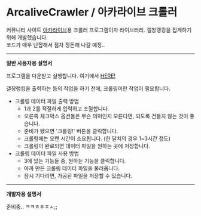 # ArcaliveCrawler / 아카라이브 크롤러

[](preview.PNG)
커뮤니티 사이트 [아카라이브](https://arca.live)용 크롤러 프로그램이자 라이브러리. 갤창랭킹을 집계하기 위해 개발했습니다.\
코드가 매우 난잡해서 점차 정돈해 나갈 예정..

***

**일반 사용자용 설명서**

프로그램을 다운받고 실행합니다. 여기에서 [HERE!](https://github.com/tjgus1668/ArcaliveCrawler/releases/tag/1.0)

갤창랭킹을 출력하는 등의 작업을 하기 전에, 크롤링이란 작업이 필요합니다.
* 크롤링 데이터 파일 출력 방법
  * 1과 2를 적절하게 입력하고 조절합니다.
  * 오른쪽 체크박스 옵션들은 무슨 의미인지 모른다면, 되도록 건들지 않는 것이 좋습니다.
  * 준비가 됐으면 '크롤링!' 버튼을 클릭합니다.
  * 크롤링에는 오랜 시간이 소요됩니다. (한 달치의 경우 1~3시간 정도)
  * 크롤링이 완료되면 데이터 파일을 원하는 곳에 저장합니다.
* 크롤링 데이터 파일 사용 방법
  * 3에 있는 기능들 중, 원하는 기능을 클릭합니다.
  * 아까 만든 크롤링 데이터 파일을 불러옵니다.
  * 잠시 기다리면, 가공된 파일을 저장할 수 있습니다.
  
***

**개발자용 설명서**

준비중.. ㅋㅋㅎㅎㅈㅅ;;
